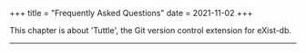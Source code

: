 +++
title = "Frequently Asked Questions"
date = 2021-11-02
+++


This chapter is about 'Tuttle', the Git version control
extension for eXist-db.

---
